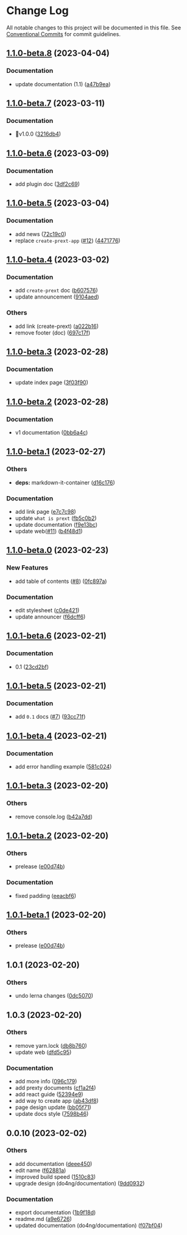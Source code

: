 # Change Log

All notable changes to this project will be documented in this file.
See [Conventional Commits](https://conventionalcommits.org) for commit guidelines.

## [1.1.0-beta.8](https://github.com/do4ng/prext/compare/web@1.1.0-beta.7...web@1.1.0-beta.8) (2023-04-04)


### Documentation

* update documentation (1.1) ([a47b9ea](https://github.com/do4ng/prext/commit/a47b9ea043362ab432c2ec2e1a2da0aca571744f))



## [1.1.0-beta.7](https://github.com/do4ng/prext/compare/web@1.1.0-beta.6...web@1.1.0-beta.7) (2023-03-11)


### Documentation

* 🚀v1.0.0 ([3216db4](https://github.com/do4ng/prext/commit/3216db4b6917d888f8f7077e8780dea75fda0cf3))



## [1.1.0-beta.6](https://github.com/do4ng/prext/compare/web@1.1.0-beta.5...web@1.1.0-beta.6) (2023-03-09)


### Documentation

* add plugin doc ([3df2c69](https://github.com/do4ng/prext/commit/3df2c69211eb0d1241364977ebe7ff562383e520))



## [1.1.0-beta.5](https://github.com/do4ng/prext/compare/web@1.1.0-beta.4...web@1.1.0-beta.5) (2023-03-04)


### Documentation

* add news ([72c19c0](https://github.com/do4ng/prext/commit/72c19c09dd107ff5e1912eee173eed1fd56cd5ea))
* replace `create-prext-app` ([#12](https://github.com/do4ng/prext/issues/12)) ([4471776](https://github.com/do4ng/prext/commit/447177619e7fe8d567c2a797cea4d547363b2a3e))



## [1.1.0-beta.4](https://github.com/do4ng/prext/compare/web@1.1.0-beta.3...web@1.1.0-beta.4) (2023-03-02)


### Documentation

* add `create-prext` doc ([b607576](https://github.com/do4ng/prext/commit/b60757619f861ae50a81e4ffb479d6b63931a18c))
* update announcement ([9104aed](https://github.com/do4ng/prext/commit/9104aed784a9a80fe050b28d206895bab03e20e5))


### Others

* add link (create-prext) ([a022b16](https://github.com/do4ng/prext/commit/a022b1655473488569e2d85025b09d570891f1d7))
* remove footer (doc) ([697c17f](https://github.com/do4ng/prext/commit/697c17fd5d9fca922c5b0c89acdd021f5e6d9d26))




## [1.1.0-beta.3](https://github.com/do4ng/prext/compare/web@1.1.0-beta.2...web@1.1.0-beta.3) (2023-02-28)


### Documentation

*  update index page ([3f03f90](https://github.com/do4ng/prext/commit/3f03f901c1c92e4fa495bc9e98e5b966a31448fc))



## [1.1.0-beta.2](https://github.com/do4ng/prext/compare/web@1.1.0-beta.1...web@1.1.0-beta.2) (2023-02-28)


### Documentation

* v1 documentation ([0bb6a4c](https://github.com/do4ng/prext/commit/0bb6a4c9521983749884d96ba398a6988c1cde21))



## [1.1.0-beta.1](https://github.com/do4ng/prext/compare/web@1.1.0-beta.0...web@1.1.0-beta.1) (2023-02-27)


### Others

* **deps:** markdown-it-container ([d16c176](https://github.com/do4ng/prext/commit/d16c1766040bcd06f2c1d76d9d91128085c5fe21))


### Documentation

* add link page ([e7c7c98](https://github.com/do4ng/prext/commit/e7c7c98bd444463ac75f6f2d8a55eafb74486012))
* update `what is prext` ([fb5c0b2](https://github.com/do4ng/prext/commit/fb5c0b25b567b2ff5f49dea8a6f26f85dc81eadd))
* update documentation ([f9e13bc](https://github.com/do4ng/prext/commit/f9e13bc5b0eb2cb17d198352f11e287c547f0ae8))
* update web([#11](https://github.com/do4ng/prext/issues/11)) ([b4f48d1](https://github.com/do4ng/prext/commit/b4f48d1cd77c9dc2897e3377d93ff87bb899efc3))




## [1.1.0-beta.0](https://github.com/do4ng/prext/compare/web@1.0.1-beta.6...web@1.1.0-beta.0) (2023-02-23)


### New Features

* add table of contents ([#8](https://github.com/do4ng/prext/issues/8)) ([0fc897a](https://github.com/do4ng/prext/commit/0fc897aca85f0cc0edfbba076b8c0c0305fccc97))


### Documentation

* edit stylesheet ([c0de421](https://github.com/do4ng/prext/commit/c0de4218d52254ce440aca9c48dc718046af7f2d))
* update announcer ([f6dcff6](https://github.com/do4ng/prext/commit/f6dcff64dac5a72ade9713a9819bc395248074f9))



## [1.0.1-beta.6](https://github.com/do4ng/prext/compare/web@1.0.1-beta.5...web@1.0.1-beta.6) (2023-02-21)


### Documentation

* 0.1 ([23cd2bf](https://github.com/do4ng/prext/commit/23cd2bfd1df5d9513b04346962b588e529b9ed05))



## [1.0.1-beta.5](https://github.com/do4ng/prext/compare/web@1.0.1-beta.4...web@1.0.1-beta.5) (2023-02-21)


### Documentation

* add `0.1` docs ([#7](https://github.com/do4ng/prext/issues/7)) ([93cc71f](https://github.com/do4ng/prext/commit/93cc71f63f0146eddbb18abb55d1349189cbaa86))



## [1.0.1-beta.4](https://github.com/do4ng/prext/compare/web@1.0.1-beta.3...web@1.0.1-beta.4) (2023-02-21)


### Documentation

* add error handling example ([581c024](https://github.com/do4ng/prext/commit/581c024cca6834195c4e9f8d372853d91090e7ff))



## [1.0.1-beta.3](https://github.com/do4ng/prext/compare/web@1.0.1-beta.2...web@1.0.1-beta.3) (2023-02-20)


### Others

* remove console.log ([b42a7dd](https://github.com/do4ng/prext/commit/b42a7ddbea6ec998c94dd06ac71b233fb7e03adb))



## [1.0.1-beta.2](https://github.com/do4ng/prext/compare/web@1.0.1...web@1.0.1-beta.2) (2023-02-20)


### Others

* prelease ([e00d74b](https://github.com/do4ng/prext/commit/e00d74bcaa5eca141f30867ae2ad6b77b10b8313))


### Documentation

* fixed padding ([eeacbf6](https://github.com/do4ng/prext/commit/eeacbf6886ca499499072cac560ee4d7e0ec0aa2))



## [1.0.1-beta.1](https://github.com/do4ng/prext/compare/web@1.0.1...web@1.0.1-beta.1) (2023-02-20)


### Others

* prelease ([e00d74b](https://github.com/do4ng/prext/commit/e00d74bcaa5eca141f30867ae2ad6b77b10b8313))




## 1.0.1 (2023-02-20)


### Others

* undo lerna changes ([0dc5070](https://github.com/do4ng/prext/commit/0dc50708ed449435b01a8ccbc112b9b0816fb48b))

## 1.0.3 (2023-02-20)


### Others

* remove yarn.lock ([db8b760](https://github.com/do4ng/prext/commit/db8b7608860264fffcf86fc5b134197d4da13067))
* update web ([dfd5c95](https://github.com/do4ng/prext/commit/dfd5c954ed9a3589fc98543130070898d0a39d66))


### Documentation

* add more info ([096c179](https://github.com/do4ng/prext/commit/096c179f454ef1b39e2d1049b2ee4d162463edec))
* add prexty documents ([cf1a2f4](https://github.com/do4ng/prext/commit/cf1a2f41ea1b240cf757492f3f658de9dc4174b2))
* add react guide ([52394e9](https://github.com/do4ng/prext/commit/52394e919c91cb99b570dcb84b8d3d181dac2340))
* add way to create app ([ab43df8](https://github.com/do4ng/prext/commit/ab43df8c704f5de43c2a4aabf7bc29d57a52fa04))
* page design update ([bb05f71](https://github.com/do4ng/prext/commit/bb05f71f39e05cb36d9c3a925a5756a454e2333d))
* update docs style ([7598b46](https://github.com/do4ng/prext/commit/7598b466362b490656565903639473c6f7060850))

## 0.0.10 (2023-02-02)


### Others

* add documentation ([deee450](https://github.com/do4ng/prext/commit/deee450a8434a5252b134c5d65d29a75b5cc6aa3))
* edit name ([f62881a](https://github.com/do4ng/prext/commit/f62881aa0706413745c1162ca9ec7b367450eead))
* improved build speed ([1510c83](https://github.com/do4ng/prext/commit/1510c83527e1aef669d3bd4d8ed3059ad47affc7))
* upgrade design (do4ng/documentation) ([9dd0932](https://github.com/do4ng/prext/commit/9dd0932c71ba8035a3624ff41f3c205173ae8f13))


### Documentation

* export documentation ([1b9f18d](https://github.com/do4ng/prext/commit/1b9f18d6db4ef2fde7e9e12c24facae30852d6f0))
* readme.md ([a9e6726](https://github.com/do4ng/prext/commit/a9e672677f183f8abeb7524195cf48b721700016))
* updated documentation (do4ng/documentation) ([f07bf04](https://github.com/do4ng/prext/commit/f07bf04438ce236fcf3d851a3fcfb0f5e9a1d1be))
